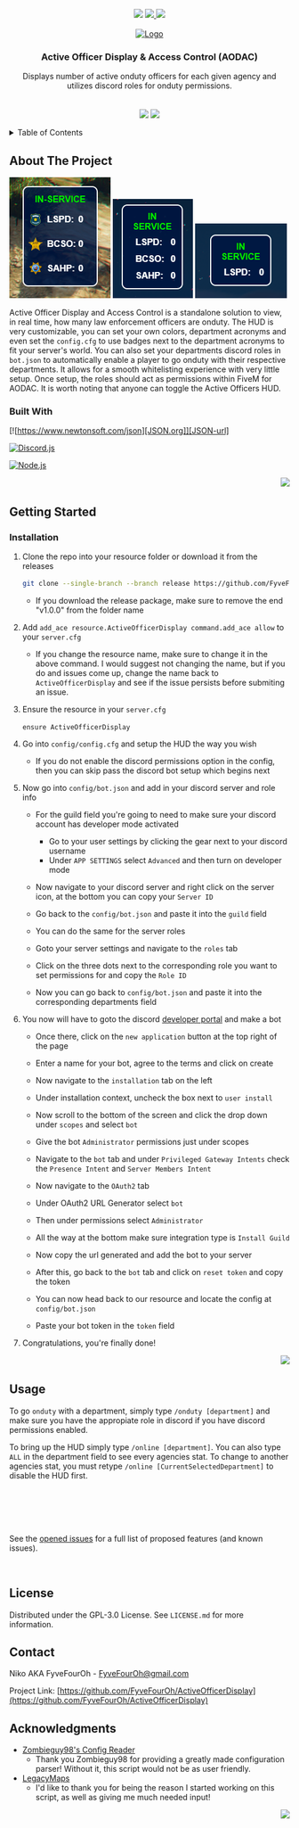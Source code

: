 <!-- Improved compatibility of back to top link: See: https://github.com/othneildrew/Best-README-Template/pull/73 -->
<a id="readme-top"></a>
<!--
*** Thanks for checking out the Best-README-Template. If you have a suggestion
*** that would make this better, please fork the repo and create a pull request
*** or simply open an issue with the tag "enhancement".
*** Don't forget to give the project a star!
*** Thanks again! Now go create something AMAZING! :D
-->



<!-- PROJECT SHIELDS -->
<!--
*** I'm using markdown "reference style" links for readability.
*** Reference links are enclosed in brackets [ ] instead of parentheses ( ).
*** See the bottom of this document for the declaration of the reference variables
*** for contributors-url, forks-url, etc. This is an optional, concise syntax you may use.
*** https://www.markdownguide.org/basic-syntax/#reference-style-links
-->
<!--[![Contributors][contributors-shield]][contributors-url]
[![Forks][forks-shield]][forks-url]-->
<div align="center">
  <!--[![Stargazers][stars-shield]][stars-url]
  [![Issues][issues-shield]][issues-url]
  [![GPL-3.0 License][license-shield]][license-url]
  -->
  <a href="https://github.com/FyveFourOh/ActiveOfficerDisplay/stargazers"><img src="https://img.shields.io/github/stars/FyveFourOh/ActiveOfficerDisplay.svg?style=for-the-badge"></a>
  <a href="https://github.com/FyveFourOh/ActiveOfficerDisplay/issues"><img src="https://img.shields.io/github/issues/FyveFourOh/ActiveOfficerDisplay.svg?style=for-the-badge"</a>
  <a href="https://github.com/FyveFourOh/ActiveOfficerDisplay/blob/main/LICENSE"><img src="https://img.shields.io/github/license/FyveFourOh/ActiveOfficerDisplay?style=for-the-badge&labelColor=grey&color=orange&cacheSeconds=3600&link=https%3A%2F%2Fgithub.com%2FFyveFourOh%2FActiveOfficerDisplay%2Fblob%2Fmain%2FLICENSE"></a>
</div>



<!-- PROJECT LOGO -->
<br />
<div align="center">
  <a href="https://github.com/FyveFourOh/ActiveOfficerDisplay">
    <img src="https://i.imgur.com/BIWIpU5.png" alt="Logo" width="300" height="254">
  </a>

<h3 align="center">Active Officer Display & Access Control (AODAC)</h3>

  <p align="center">
    Displays number of active onduty officers for each given agency and utilizes discord roles for onduty permissions.
    <br />
    <br />
    <br />
    <!--<a href="https://github.com/FyveFourOh/ActiveOfficerDisplay">View Demo</a>-->
    <a href="https://github.com/FyveFourOh/ActiveOfficerDisplay/issues/new?assignees=FyveFourOh&labels=bug&projects=&template=bug_report.md&title=%5BBUG%5D+-+%3CThing+Does+or+Doesn%27t+do+This%3E">
        <img src="https://img.shields.io/badge/REPORT%20BUG--NavyBlue?style=for-the-badge&logoColor=navyblue&logoSize=auto&labelColor=rgb(0%2C17%2C48)&color=red&cacheSeconds=3600"></a>
    <a href="https://github.com/FyveFourOh/ActiveOfficerDisplay/issues/new?assignees=FyveFourOh&labels=enhancement&projects=&template=feature_request.md&title=%5BSUGGESTION%5D">
      <img src="https://img.shields.io/badge/REQUEST%20FEATURE--NavyBlue?style=for-the-badge&logoColor=navyblue&logoSize=auto&labelColor=rgb(0%2C17%2C48)&color=brightgreen&cacheSeconds=3600"></a>
  </p>
</div>



<!-- TABLE OF CONTENTS -->
<details>
  <summary>Table of Contents</summary>
  <ol>
    <li>
      <a href="#about-the-project">About The Project</a>
      <ul>
        <li><a href="#built-with">Built With</a></li>
      </ul>
    </li>
    <li>
      <a href="#getting-started">Getting Started</a>
      <ul>
        <li><a href="#installation">Installation</a></li>
      </ul>
    </li>
    <li><a href="#usage">Usage</a></li>
    <li><a href="#license">License</a></li>
    <li><a href="#contact">Contact</a></li>
    <!--<li><a href="#acknowledgments">Acknowledgments</a></li>-->
  </ol>
</details>



<!-- ABOUT THE PROJECT -->
## About The Project

![ActiveOfficerDisplay][all-online-badges]
![ActiveOfficerDisplay][all-online]
![ActiveOfficerDisplay][lspd-online]

 Active Officer Display and Access Control is a standalone solution to view, in real time, how many law enforcement officers are onduty. The HUD is very customizable, you can set your own colors, department acronyms and even set the `config.cfg` to use badges next to the department acronyms to fit your server's world. You can also set your departments discord roles in `bot.json` to automatically enable a player to go onduty with their respective departments. It allows for a smooth whitelisting experience with very little setup. Once setup, the roles should act as permissions within FiveM for AODAC. It is worth noting that anyone can toggle the Active Officers HUD.

<!--<p align="right">
  <a href="#readme-top">
    <img src="https://img.shields.io/badge/BACK%20TO%20TOP--NavyBlue?style=for-the-badge&logoSize=auto&labelColor=rgb(0%2C%2017%2C%2048)&color=green&cacheSeconds=3600">
  </a>
</p>-->


### Built With
[![https://www.newtonsoft.com/json][JSON.org]][JSON-url]

[![Discord.js][Discord.js.org]][Discord.js-url]

[![Node.js][Node.js.org]][Node.js-url]

<p align="right">
  <a href="#readme-top">
    <img src="https://img.shields.io/badge/BACK%20TO%20TOP--NavyBlue?style=for-the-badge&logoSize=auto&labelColor=rgb(0%2C%2017%2C%2048)&color=green&cacheSeconds=3600">
  </a>
</p>



<!-- GETTING STARTED -->
## Getting Started


### Installation

1. Clone the repo into your resource folder or download it from the releases
   ```sh
   git clone --single-branch --branch release https://github.com/FyveFourOh/ActiveOfficerDisplay.git
   ```
   - If you download the release package, make sure to remove the end "v1.0.0" from the folder name 
2. Add `add_ace resource.ActiveOfficerDisplay command.add_ace allow` to your `server.cfg`
   
   - If you change the resource name, make sure to change it in the above command. I would
  suggest not changing the name, but if you do and issues come up, change the name back to
  `ActiveOfficerDisplay` and see if the issue persists before submiting an issue.
   
3. Ensure the resource in your `server.cfg`

   `ensure ActiveOfficerDisplay`
   
4. Go into `config/config.cfg` and setup the HUD the way you wish 
   - If you do not enable the discord permissions option in the config, then you
     can skip pass the discord bot setup which begins next

5. Now go into `config/bot.json` and add in your discord server and role info

     - For the guild field you're going to need to make sure your discord account has developer mode activated
       - Go to your user settings by clicking the gear next to your discord username
       - Under `APP SETTINGS` select `Advanced` and then turn on developer mode
     - Now navigate to your discord server and right click on the server icon, at the bottom you can copy your `Server ID`
     - Go back to the `config/bot.json` and paste it into the `guild` field

     - You can do the same for the server roles
     - Goto your server settings and navigate to the `roles` tab
     - Click on the three dots next to the corresponding role you want to set permissions for and copy the `Role ID`
     - Now you can go back to `config/bot.json` and paste it into the corresponding departments field

6. You now will have to goto the discord [developer portal](https://discord.com/developers/applications) and make a bot

     - Once there, click on the `new application` button at the top right of the page
     - Enter a name for your bot, agree to the terms and click on create
     
     - Now navigate to the `installation` tab on the left
     - Under installation context, uncheck the box next to `user install`
     - Now scroll to the bottom of the screen and click the drop down under `scopes` and select `bot`
     - Give the bot `Administrator` permissions just under scopes
     
     - Navigate to the `bot` tab and under `Privileged Gateway Intents` check the `Presence Intent` and `Server Members Intent`

     - Now navigate to the `OAuth2` tab
     - Under OAuth2 URL Generator select `bot`
     - Then under permissions select `Administrator`
     - All the way at the bottom make sure integration type is `Install Guild`
     - Now copy the url generated and add the bot to your server
  
     - After this, go back to the `bot` tab and click on `reset token` and copy the token
     - You can now head back to our resource and locate the config at `config/bot.json`
     - Paste your bot token in the `token` field
  
7. Congratulations, you're finally done!
  

<p align="right">
  <a href="#readme-top">
    <img src="https://img.shields.io/badge/BACK%20TO%20TOP--NavyBlue?style=for-the-badge&logoSize=auto&labelColor=rgb(0%2C%2017%2C%2048)&color=green&cacheSeconds=3600">
  </a>
</p>



<!-- USAGE EXAMPLES -->
## Usage

To go `onduty` with a department, simply type `/onduty [department]` and make sure you have the appropiate role in 
discord if you have discord permissions enabled.

To bring up the HUD simply type `/online [department]`. You can also type `ALL` in the department field to see 
every agencies stat. To change to another agencies stat, you must retype `/online [CurrentSelectedDepartment]` to
disable the HUD first.

<!--Additional screenshots, code examples and demos work well in this space. You may also link to more resources.-->

<!--_For more examples, please refer to the [Documentation](https://example.com)_-->

<!--<p align="right">
  <a href="#readme-top">
    <img src="https://img.shields.io/badge/BACK%20TO%20TOP--NavyBlue?style=for-the-badge&logoSize=auto&labelColor=rgb(0%2C%2017%2C%2048)&color=green&cacheSeconds=3600">
  </a>
</p>
-->

<br />
<br />
<br />



<br />

See the [opened issues](https://github.com/FyveFourOh/ActiveOfficerDisplay/issues) for a full list of proposed features (and known issues).

<br />
<!--<p align="right">(<a href="#readme-top">back to top</a>)</p>-->

<!--<p align="right">(<a href="#readme-top">back to top</a>)</p>-->

<!--### Top contributors:

<a href="https://github.com/FyveFourOh/ActiveOfficerDisplay/graphs/contributors">
  <img src="https://contrib.rocks/image?repo=FyveFourOh/ActiveOfficerDisplay" alt="contrib.rocks image" />
</a>
-->


<!-- LICENSE -->
## License

Distributed under the GPL-3.0 License. See `LICENSE.md` for more information.

<!--<p align="right">
  <a href="#readme-top">
    <img src="https://img.shields.io/badge/BACK%20TO%20TOP--NavyBlue?style=for-the-badge&logoSize=auto&labelColor=rgb(0%2C%2017%2C%2048)&color=green&cacheSeconds=3600">
  </a>
</p>
-->


<!-- CONTACT -->
## Contact

Niko AKA FyveFourOh - FyveFourOh@gmail.com

Project Link: [https://github.com/FyveFourOh/ActiveOfficerDisplay](https://github.com/FyveFourOh/ActiveOfficerDisplay)

<!--<p align="right">
  <a href="#readme-top">
    <img src="https://img.shields.io/badge/BACK%20TO%20TOP--NavyBlue?style=for-the-badge&logoSize=auto&labelColor=rgb(0%2C%2017%2C%2048)&color=green&cacheSeconds=3600">
  </a>
</p>
-->


<!-- ACKNOWLEDGMENTS -->
## Acknowledgments

* [Zombieguy98's Config Reader](https://github.com/zombieguy98/fivem-config-reader)
  - Thank you Zombieguy98 for providing a greatly made configuration parser! Without it, this script would not be as user friendly.
* [LegacyMaps](https://forum.cfx.re/u/legacysmaps/summary)
  - I'd like to thank you for being the reason I started working on this script, as well as giving me much needed input!

<p align="right">
  <a href="#readme-top">
    <img src="https://img.shields.io/badge/BACK%20TO%20TOP--NavyBlue?style=for-the-badge&logoSize=auto&labelColor=rgb(0%2C%2017%2C%2048)&color=green&cacheSeconds=3600">
  </a>
</p>



<!-- MARKDOWN LINKS & IMAGES -->
<!-- https://www.markdownguide.org/basic-syntax/#reference-style-links -->
[contributors-shield]: https://img.shields.io/github/contributors/FyveFourOh/ActiveOfficerDisplay.svg?style=for-the-badge
[contributors-url]: https://github.com/FyveFourOh/ActiveOfficerDisplay/graphs/contributors
[forks-shield]: https://img.shields.io/github/forks/FyveFourOh/ActiveOfficerDisplay.svg?style=for-the-badge
[forks-url]: https://github.com/FyveFourOh/ActiveOfficerDisplay/network/members
[stars-shield]: https://img.shields.io/github/stars/FyveFourOh/ActiveOfficerDisplay.svg?style=for-the-badge
[stars-url]: https://github.com/FyveFourOh/ActiveOfficerDisplay/stargazers
[issues-shield]: https://img.shields.io/github/issues/FyveFourOh/ActiveOfficerDisplay.svg?style=for-the-badge
[issues-url]: https://github.com/FyveFourOh/ActiveOfficerDisplay/issues
[license-shield]: https://img.shields.io/github/license/FyveFourOh/ActiveOfficerDisplay.svg?style=for-the-badge
[license-url]: https://github.com/FyveFourOh/ActiveOfficerDisplay/blob/main/LICENSE
[linkedin-shield]: https://img.shields.io/badge/-LinkedIn-black.svg?style=for-the-badge&logo=linkedin&colorB=555
[linkedin-url]: https://linkedin.com/in/linkedin_username
[lspd-online]: .github/ISSUE_TEMPLATE/Images/FiveM_b3095_GTAProcess_QtocLHFeqd.png
[all-online-badges]: .github/ISSUE_TEMPLATE/Images/FiveM_b3095_GTAProcess_B0zJoarohp.png
[all-online]: .github/ISSUE_TEMPLATE/Images/FiveM_b3095_GTAProcess_0jIvKS8VvJ.png
[BackToTop]: https://img.shields.io/badge/BACK%20TO%20TOP--NavyBlue?style=for-the-badge&logoSize=auto&labelColor=rgb(0%2C%2017%2C%2048)&color=green&cacheSeconds=3600
[BackToTop-URL]: #readme-top
[JSON.org]: https://img.shields.io/badge/Json.NET-brightgreen?style=for-the-badge&logo=JSON&logoColor=white&logoSize=auto&labelColor=000000&color=000000&cacheSeconds=3600&link=https%3A%2F%2Fwww.newtonsoft.com%2Fjson
[JSON-url]: https://www.newtonsoft.com/json
[Node.js.org]: https://img.shields.io/badge/Node.js-brightgreen?style=for-the-badge&logo=nodedotjs&logoColor=white&logoSize=auto&labelColor=2f8024&color=2f8024&cacheSeconds=3600&link=https%3A%2F%2Fnodejs.org%2Fen
[Node.js-url]: https://nodejs.org/en
[Discord.js.org]: https://img.shields.io/badge/Discord.js-blue?style=for-the-badge&logo=javascript&logoColor=white&logoSize=auto&labelColor=4e61ff&color=4e61ff&cacheSeconds=3600&link=https%3A%2F%2Fdiscord.js.org%2F
[Discord.js-url]: https://discord.js.org/

